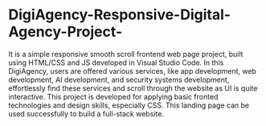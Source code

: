 # DigiAgency-Responsive-Digital-Agency-Project-
It is a simple responsive smooth scroll frontend web page project, built using HTML/CSS and JS developed in Visual Studio Code.
In this DigiAgency, users are offered various services, like app development, web development, AI development, and security
systems development, effortlessly find these services and scroll through the website as UI is quite interactive.
This project is developed for applying basic fronted technologies and design skills, especially CSS. This landing page can be
used successfully to build a full-stack website.
